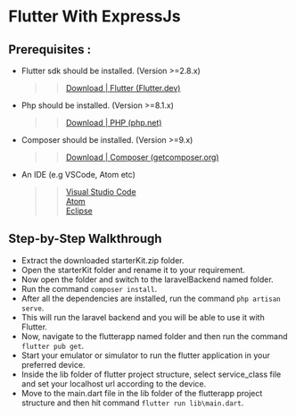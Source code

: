 # Flutter With ExpressJs

## Prerequisites :

- Flutter sdk should be installed. (Version >=2.8.x)
  > > [Download | Flutter (Flutter.dev)](https://docs.flutter.dev/get-started/install)
- Php should be installed. (Version >=8.1.x)
  > > [Download | PHP (php.net)](https://www.php.net/manual/en/install.php)
- Composer should be installed. (Version >=9.x)
  > > [Download | Composer (getcomposer.org)](https://getcomposer.org/download/)
- An IDE (e.g VSCode, Atom etc)
  > > [Visual Studio Code](https://code.visualstudio.com/)\
  > > [Atom](https://atom.io/)\
  > > [Eclipse](https://www.eclipse.org/downloads/)

## Step-by-Step Walkthrough

- Extract the downloaded starterKit.zip folder.
- Open the starterKit folder and rename it to your requirement.
- Now open the folder and switch to the laravelBackend named folder.
- Run the command `composer install`.
- After all the dependencies are installed, run the command `php artisan serve`.
- This will run the laravel backend and you will be able to use it with Flutter.
- Now, navigate to the flutterapp named folder and then run the command `flutter pub get`.
- Start your emulator or simulator to run the flutter application in your preferred device.
- Inside the lib folder of flutter project structure, select service_class file and set your localhost url according to the device.
- Move to the main.dart file in the lib folder of the flutterapp project structure and then hit command `flutter run lib\main.dart`.
